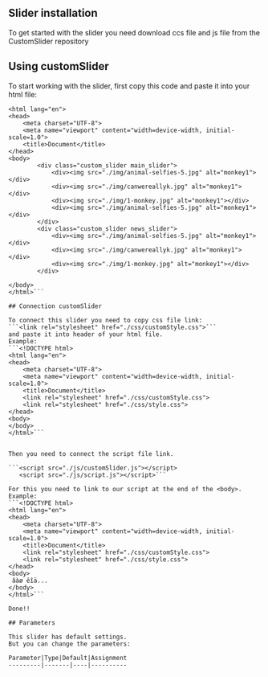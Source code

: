 ## Slider installation

To get started with the slider you need download ccs file and js file from the CustomSlider repository

## Using customSlider

To start working with the slider, first copy this code and paste it into your html file:

```<!DOCTYPE html>
<html lang="en">
<head>
    <meta charset="UTF-8">
    <meta name="viewport" content="width=device-width, initial-scale=1.0">
    <title>Document</title>
</head>
<body>
        <div class="custom_slider main_slider">
            <div><img src="./img/animal-selfies-5.jpg" alt="monkey1"></div>
            <div><img src="./img/canwereallyk.jpg" alt="monkey1"></div>
            <div><img src="./img/1-monkey.jpg" alt="monkey1"></div>
            <div><img src="./img/animal-selfies-5.jpg" alt="monkey1"></div>
        </div>
        <div class="custom_slider news_slider">
            <div><img src="./img/animal-selfies-5.jpg" alt="monkey1"></div>
            <div><img src="./img/canwereallyk.jpg" alt="monkey1"></div>
            <div><img src="./img/1-monkey.jpg" alt="monkey1"></div>
        </div>
    
</body>
</html>```

## Connection customSlider

To connect this slider you need to copy css file link:
```<link rel="stylesheet" href="./css/customStyle.css">```
and paste it into header of your html file.
Example:
```<!DOCTYPE html>
<html lang="en">
<head>
    <meta charset="UTF-8">
    <meta name="viewport" content="width=device-width, initial-scale=1.0">
    <title>Document</title>
    <link rel="stylesheet" href="./css/customStyle.css">
    <link rel="stylesheet" href="./css/style.css">
</head>
<body>
</body>
</html>```


Then you need to connect the script file link.

```<script src="./js/customSlider.js"></script>
   <script src="./js/script.js"></script>```

For this you need to link to our script at the end of the <body>.
Example:
```<!DOCTYPE html>
<html lang="en">
<head>
    <meta charset="UTF-8">
    <meta name="viewport" content="width=device-width, initial-scale=1.0">
    <title>Document</title>
    <link rel="stylesheet" href="./css/customStyle.css">
    <link rel="stylesheet" href="./css/style.css">
</head>
<body>
 âàø êîä...
</body>
</html>```

Done!!

## Parameters

This slider has default settings.
But you can change the parameters:

Parameter|Type|Default|Assignment
---------|-------|----|----------


